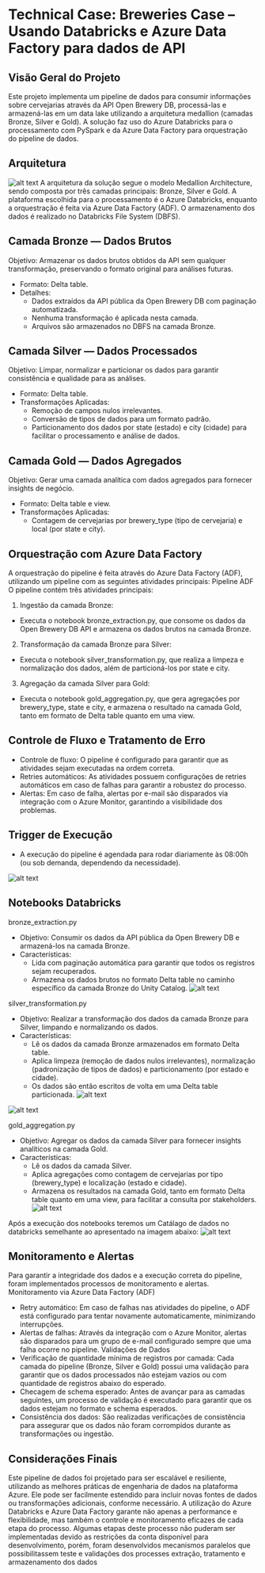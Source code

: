 # Technical Case: Breweries Case – Usando Databricks e Azure Data Factory para dados de API

## Visão Geral do Projeto
Este projeto implementa um pipeline de dados para consumir informações sobre cervejarias através da API Open Brewery DB, processá-las e armazená-las em um data lake utilizando a arquitetura medallion (camadas Bronze, Silver e Gold). A solução faz uso do Azure Databricks para o processamento com PySpark e da Azure Data Factory para orquestração do pipeline de dados.

## Arquitetura
![alt text](Images/arquitetura_ab_inbev.png)
A arquitetura da solução segue o modelo Medallion Architecture, sendo composta por três camadas principais: Bronze, Silver e Gold. A plataforma escolhida para o processamento é o Azure Databricks, enquanto a orquestração é feita via Azure Data Factory (ADF). O armazenamento dos dados é realizado no Databricks File System (DBFS).
## Camada Bronze — Dados Brutos
Objetivo: Armazenar os dados brutos obtidos da API sem qualquer transformação, preservando o formato original para análises futuras.
-	Formato: Delta table.
-	Detalhes:
    -	Dados extraídos da API pública da Open Brewery DB com paginação automatizada.
    -	Nenhuma transformação é aplicada nesta camada.
    -	Arquivos são armazenados no DBFS na camada Bronze.

## Camada Silver — Dados Processados
Objetivo: Limpar, normalizar e particionar os dados para garantir consistência e qualidade para as análises.
-	Formato: Delta table.
-	Transformações Aplicadas:
    -	Remoção de campos nulos irrelevantes.
    -	Conversão de tipos de dados para um formato padrão.
    -	Particionamento dos dados por state (estado) e city (cidade) para facilitar o processamento e análise de dados.
## Camada Gold — Dados Agregados
Objetivo: Gerar uma camada analítica com dados agregados para fornecer insights de negócio.
-	Formato: Delta table e view.
-	Transformações Aplicadas:
    -	Contagem de cervejarias por brewery_type (tipo de cervejaria) e local (por state e city).


## Orquestração com Azure Data Factory
A orquestração do pipeline é feita através do Azure Data Factory (ADF), utilizando um pipeline com as seguintes atividades principais:
Pipeline ADF
O pipeline contém três atividades principais:
1.	Ingestão da camada Bronze:
-	Executa o notebook bronze_extraction.py, que consome os dados da Open Brewery DB API e armazena os dados brutos na camada Bronze.
2.	Transformação da camada Bronze para Silver:
-	Executa o notebook silver_transformation.py, que realiza a limpeza e normalização dos dados, além de particioná-los por state e city.
3.	Agregação da camada Silver para Gold:
-	Executa o notebook gold_aggregation.py, que gera agregações por brewery_type, state e city, e armazena o resultado na camada Gold, tanto em formato de Delta table quanto em uma view.

## Controle de Fluxo e Tratamento de Erro
-	Controle de fluxo: O pipeline é configurado para garantir que as atividades sejam executadas na ordem correta.
-	Retries automáticos: As atividades possuem configurações de retries automáticos em caso de falhas para garantir a robustez do processo.
-	Alertas: Em caso de falha, alertas por e-mail são disparados via integração com o Azure Monitor, garantindo a visibilidade dos problemas.
## Trigger de Execução
-	A execução do pipeline é agendada para rodar diariamente às 08:00h (ou sob demanda, dependendo da necessidade).

![alt text](Images/agendamento_adf.png)

## Notebooks Databricks
bronze_extraction.py
-	Objetivo: Consumir os dados da API pública da Open Brewery DB e armazená-los na camada Bronze.
-	Características:
    -	Lida com paginação automática para garantir que todos os registros sejam recuperados.
    -	Armazena os dados brutos no formato Delta table no caminho específico da camada Bronze do Unity Catalog.
![alt text](Images/qtd_registros_api.png)

silver_transformation.py
-	Objetivo: Realizar a transformação dos dados da camada Bronze para Silver, limpando e normalizando os dados.
-	Características:
    -	Lê os dados da camada Bronze armazenados em formato Delta table.
    -	Aplica limpeza (remoção de dados nulos irrelevantes), normalização (padronização de tipos de dados) e particionamento (por estado e cidade).
    -	Os dados são então escritos de volta em uma Delta table particionada.
![alt text](Images/particionamento_silver.png)

![alt text](Images/particionamento_silver2.png)

gold_aggregation.py
-	Objetivo: Agregar os dados da camada Silver para fornecer insights analíticos na camada Gold.
-	Características:
    -	Lê os dados da camada Silver.
    -	Aplica agregações como contagem de cervejarias por tipo (brewery_type) e localização (estado e cidade).
    -	Armazena os resultados na camada Gold, tanto em formato Delta table quanto em uma view, para facilitar a consulta por stakeholders.
![alt text](Images/view_gold.png)

Após a execução dos notebooks teremos um Catálago de dados no databricks semelhante ao apresentado na imagem abaixo:
![alt text](Images/catalago.png)

## Monitoramento e Alertas
Para garantir a integridade dos dados e a execução correta do pipeline, foram implementados processos de monitoramento e alertas.
Monitoramento via Azure Data Factory (ADF)
-	Retry automático: Em caso de falhas nas atividades do pipeline, o ADF está configurado para tentar novamente automaticamente, minimizando interrupções.
-	Alertas de falhas: Através da integração com o Azure Monitor, alertas são disparados para um grupo de e-mail configurado sempre que uma falha ocorre no pipeline.
Validações de Dados
-	Verificação de quantidade mínima de registros por camada: Cada camada do pipeline (Bronze, Silver e Gold) possui uma validação para garantir que os dados processados não estejam vazios ou com quantidade de registros abaixo do esperado.
-	Checagem de schema esperado: Antes de avançar para as camadas seguintes, um processo de validação é executado para garantir que os dados estejam no formato e schema esperados.
-	Consistência dos dados: São realizadas verificações de consistência para assegurar que os dados não foram corrompidos durante as transformações ou ingestão.

## Considerações Finais
Este pipeline de dados foi projetado para ser escalável e resiliente, utilizando as melhores práticas de engenharia de dados na plataforma Azure. Ele pode ser facilmente estendido para incluir novas fontes de dados ou transformações adicionais, conforme necessário. A utilização do Azure Databricks e Azure Data Factory garante não apenas a performance e flexibilidade, mas também o controle e monitoramento eficazes de cada etapa do processo.
Algumas etapas deste processo não puderam ser implementadas devido as restrições da conta disponível para desenvolvimento, porém, foram desenvolvidos mecanismos paralelos que possibilitassem teste e validações dos processes extração, tratamento e armazenamento dos dados

